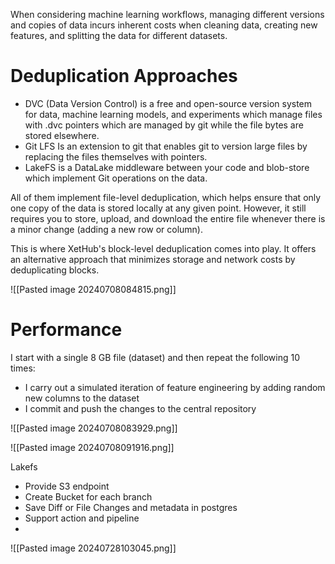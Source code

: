 When considering machine learning workflows, managing different versions and copies of data incurs inherent costs when cleaning data, creating new features, and splitting the data for different datasets.
# Deduplication Approaches
- DVC (Data Version Control) is a free and open-source version system for data, machine learning models, and experiments which manage files with .dvc pointers which are managed by git while the file bytes are stored elsewhere.
- Git LFS Is an extension to git that enables git to version large files by replacing the files themselves with pointers.
- LakeFS is a DataLake middleware between your code and blob-store which implement Git operations on the data.

All of them implement file-level deduplication, which helps ensure that only one copy of the data is stored locally at any given point. However, it still requires you to store, upload, and download the entire file whenever there is a minor change (adding a new row or column).

This is where XetHub's block-level deduplication comes into play. It offers an alternative approach that minimizes storage and network costs by deduplicating blocks.

![[Pasted image 20240708084815.png]]

# Performance
I start with a single 8 GB file (dataset) and then repeat the following 10 times:
- I carry out a simulated iteration of feature engineering by adding random new columns to the dataset
- I commit and push the changes to the central repository

![[Pasted image 20240708083929.png]]

![[Pasted image 20240708091916.png]]


Lakefs
- Provide S3 endpoint
- Create Bucket for each branch
- Save Diff or File Changes and metadata in postgres 
- Support action and pipeline
- 

![[Pasted image 20240728103045.png]]